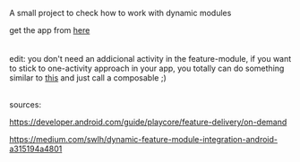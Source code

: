 A small project to check how to work with dynamic modules

get the app from [here](https://play.google.com/apps/test/com.dynamic.dynamicmodules/12)
<br><br><br>
edit: you don't need an addicional activity in the feature-module, if you want to stick to one-activity approach in your app, you totally can do something similar to [this](https://developer.android.com/guide/playcore/feature-delivery/on-demand#access_feature_code_different_module) and just call a composable ;)

<br>
sources:

https://developer.android.com/guide/playcore/feature-delivery/on-demand

https://medium.com/swlh/dynamic-feature-module-integration-android-a315194a4801
